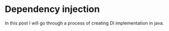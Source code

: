 # Dependency injection

In this post I will go through a process of creating DI implementation in java.
